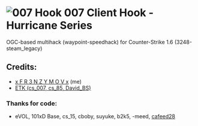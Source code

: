 
# ![007 Hook](github.com/fr3nzymov1337/007-CH-Hurricane/blob/main/src_vs6/Loader/007.png) 007 Client Hook - Hurricane Series

OGC-based multihack (waypoint-speedhack) for Counter-Strike 1.6 (3248-steam_legacy)

## Credits:

- [x F R 3 N Z Y M O V x](https://www.github.com/fr3nzymov1337) (me)
- [ETK (cs_007, cs_85, David_BS)](https://www.cs85-etkboyscout.blogspot.com)

### Thanks for code: 
- eVOL, 101xD Base, cs_15, cboby, suyuke, b2k5, -meed, [cafeed28](https://www.github.com/cafeed28)



